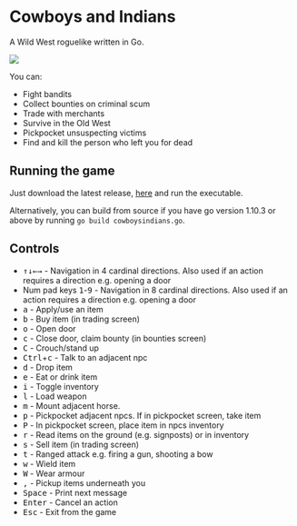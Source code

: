 # Cowboys and Indians

A Wild West roguelike written in Go.

![](https://i.imgur.com/edeoRfK.png)

You can:

- Fight bandits
- Collect bounties on criminal scum
- Trade with merchants
- Survive in the Old West
- Pickpocket unsuspecting victims
- Find and kill the person who left you for dead

## Running the game ##

Just download the latest release, [here](https://github.com/onorton/cowboysindians/releases/latest) and run the executable. 

Alternatively, you can build from source if you have go version 1.10.3 or above by running `go build cowboysindians.go`.

## Controls ##
- <kbd>&uparrow;</kbd><kbd>&downarrow;</kbd><kbd>&leftarrow;</kbd><kbd>&rightarrow;</kbd> - Navigation in 4 cardinal directions. Also used if an action requires a direction e.g. opening a door
- Num pad keys <kbd>1</kbd>-<kbd>9</kbd> - Navigation in 8 cardinal directions. Also used if an action requires a direction e.g. opening a door
- <kbd>a</kbd> - Apply/use an item
- <kbd>b</kbd> - Buy item (in trading screen)
- <kbd>o</kbd> - Open door
- <kbd>c</kbd> - Close door, claim bounty (in bounties screen)
- <kbd>C</kbd> - Crouch/stand up
- <kbd>Ctrl</kbd>+<kbd>c</kbd> - Talk to an adjacent npc
- <kbd>d</kbd> - Drop item
- <kbd>e</kbd> - Eat or drink item
- <kbd>i</kbd> - Toggle inventory
- <kbd>l</kbd> - Load weapon
- <kbd>m</kbd> - Mount adjacent horse.
- <kbd>p</kbd> - Pickpocket adjacent npcs. If in pickpocket screen, take item
- <kbd>P</kbd> - In pickpocket screen, place item in npcs inventory
- <kbd>r</kbd> - Read items on the ground (e.g. signposts) or in inventory
- <kbd>s</kbd> - Sell item (in trading screen)
- <kbd>t</kbd> - Ranged attack e.g. firing a gun, shooting a bow
- <kbd>w</kbd> - Wield item
- <kbd>W</kbd> - Wear armour
- <kbd>,</kbd> - Pickup items underneath you
- <kbd>Space</kbd> - Print next message
- <kbd>Enter</kbd> - Cancel an action
- <kbd>Esc</kbd> - Exit from the game
